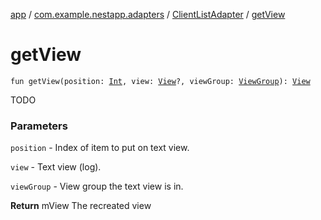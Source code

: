 [app](../../index.md) / [com.example.nestapp.adapters](../index.md) / [ClientListAdapter](index.md) / [getView](./get-view.md)

# getView

`fun getView(position: `[`Int`](https://kotlinlang.org/api/latest/jvm/stdlib/kotlin/-int/index.html)`, view: `[`View`](https://developer.android.com/reference/android/view/View.html)`?, viewGroup: `[`ViewGroup`](https://developer.android.com/reference/android/view/ViewGroup.html)`): `[`View`](https://developer.android.com/reference/android/view/View.html)

TODO

### Parameters

`position` - Index of item to put on text view.

`view` - Text view (log).

`viewGroup` - View group the text view is in.

**Return**
mView The recreated view

